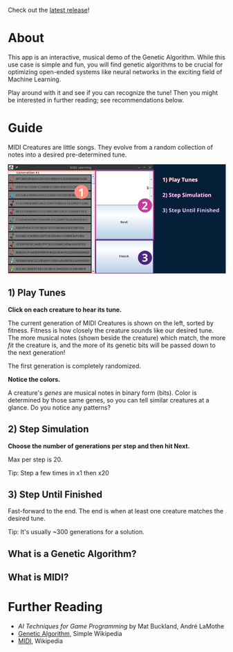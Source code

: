 Check out the [latest release](https://github.com/broadfootmi/midi-learning/releases/latest)!

# About

This app is an interactive, musical demo of the Genetic Algorithm. While this use case is simple and fun, you will find genetic algorithms to be crucial for optimizing open-ended systems like neural networks in the exciting field of Machine Learning. 

Play around with it and see if you can recognize the tune! Then you might be interested in further reading; see recommendations below. 

# Guide
MIDI Creatures are little songs. They evolve from a random collection of notes into a desired pre-determined tune.

![screenshot](/docs/app_guide.png)

## 1) Play Tunes

**Click on each creature to hear its tune.**

The current generation of MIDI Creatures is shown on the left, sorted by fitness. Fitness is how closely the creature sounds like our desired tune. The more musical notes (shown beside the creature) which match, the more *fit* the creature is, and the more of its genetic bits will be passed down to the next generation!

The first generation is completely randomized. 

**Notice the colors.**

A creature's *genes* are musical notes in binary form (bits). Color is determined by those same genes, so you can tell similar creatures at a glance. Do you notice any patterns?

## 2) Step Simulation

**Choose the number of generations per step and then hit Next.**

Max per step is 20. 

Tip: Step a few times in x1 then x20

## 3) Step Until Finished

Fast-forward to the end. The end is when at least one creature matches the desired tune.

Tip: It's usually ~300 generations for a solution.


## What is a Genetic Algorithm?

## What is MIDI?

# Further Reading
* *AI Techniques for Game Programming* by Mat Buckland, André LaMothe
* [Genetic Algorithm](https://simple.wikipedia.org/wiki/Genetic_algorithm), Simple Wikipedia
* [MIDI](https://en.wikipedia.org/wiki/MIDI#Use_with_computers), Wikipedia
